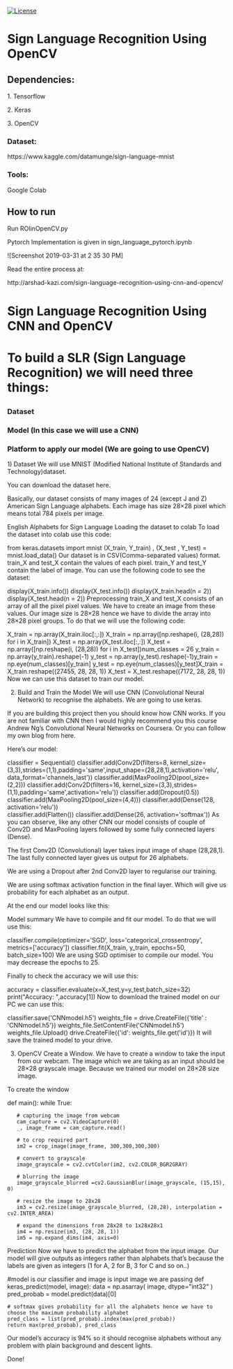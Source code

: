 [![License](https://img.shields.io/badge/License-Apache_2.0-blue.svg)](https://opensource.org/licenses/Apache-2.0)
<h1>Sign Language Recognition Using OpenCV</h1>
<h2>Dependencies:</h2>
  <p>1. Tensorflow</p>
  <p>2. Keras</p>
  <p>3. OpenCV</p>
  
  
<h3>Dataset:</h3>
<link>https://www.kaggle.com/datamunge/sign-language-mnist</link>

<h3>Tools:</h3>
  <p>Google Colab</p>

<h2>How to run</h2>
<p>Run ROIinOpenCV.py</p>
Pytorch Implementation is given in sign_language_pytorch.ipynb


![Screenshot 2019-03-31 at 2 35 30 PM]



<p>Read the entire process at:</p>
<link>http://arshad-kazi.com/sign-language-recognition-using-cnn-and-opencv/</link>

<h1>Sign Language Recognition Using CNN and OpenCV<h1>

<p>To build a SLR (Sign Language Recognition) we will need three things:
</p>

<h3>Dataset</h3>
<h3>Model (In this case we will use a CNN)</h3>
<h3>Platform to apply our model (We are going to use OpenCV)
</h3>


<p>1) Dataset
We will use MNIST (Modified National Institute of Standards and Technology)dataset.

You can download the dataset here.

Basically, our dataset consists of many images of 24 (except J and Z) American Sign Language alphabets. Each image has size 28×28 pixel which means total 784 pixels per image.


English Alphabets for Sign Language
Loading the dataset to colab
To load the dataset into colab use this code:



from keras.datasets import mnist
(X_train, Y_train) , (X_test , Y_test) = mnist.load_data()
Our dataset is in CSV(Comma-separated values) format. train_X and test_X contain the values of each pixel. train_Y and test_Y contain the label of image. You can use the following code to see the dataset:



display(X_train.info())
display(X_test.info())
display(X_train.head(n = 2))
display(X_test.head(n = 2))
Preprocessing
train_X and test_X consists of an array of all the pixel pixel values. We have to create an image from these values. Our image size is 28×28 hence we have to divide the array into 28×28 pixel groups. To do that we will use the following code:



X_train = np.array(X_train.iloc[:,:])
X_train = np.array([np.reshape(i, (28,28)) for i in X_train])
X_test = np.array(X_test.iloc[:,:])
X_test = np.array([np.reshape(i, (28,28)) for i in X_test])num_classes = 26
y_train = np.array(y_train).reshape(-1)
y_test = np.array(y_test).reshape(-1)y_train = np.eye(num_classes)[y_train]
y_test = np.eye(num_classes)[y_test]X_train = X_train.reshape((27455, 28, 28, 1))
X_test = X_test.reshape((7172, 28, 28, 1))
Now we can use this dataset to train our model.

2) Build and Train the Model
We will use CNN (Convolutional Neural Network) to recognise the alphabets. We are going to use keras.

If you are building this project then you should know how CNN works. If you are not familiar with CNN then I would highly recommend you this course Andrew Ng’s Convolutional Neural Networks on Coursera. Or you can follow my own blog from here.


Here’s our model:



classifier = Sequential()
classifier.add(Conv2D(filters=8, kernel_size=(3,3),strides=(1,1),padding='same',input_shape=(28,28,1),activation='relu', data_format='channels_last'))
classifier.add(MaxPooling2D(pool_size=(2,2)))
classifier.add(Conv2D(filters=16, kernel_size=(3,3),strides=(1,1),padding='same',activation='relu'))
classifier.add(Dropout(0.5))<br>classifier.add(MaxPooling2D(pool_size=(4,4)))
classifier.add(Dense(128, activation='relu'))<br>classifier.add(Flatten())
classifier.add(Dense(26, activation='softmax'))
As you can observe, like any other CNN our model consists of couple of Conv2D and MaxPooling layers followed by some fully connected layers (Dense).

The first Conv2D (Convolutional) layer takes input image of shape (28,28,1). The last fully connected layer gives us output for 26 alphabets.

We are using a Dropout after 2nd Conv2D layer to regularise our training.

We are using softmax activation function in the final layer. Which will give us probability for each alphabet as an output.

At the end our model looks like this:


Model summary
We have to compile and fit our model. To do that we will use this:



classifier.compile(optimizer='SGD', loss='categorical_crossentropy', metrics=['accuracy'])
classifier.fit(X_train, y_train, epochs=50, batch_size=100)
We are using SGD optimiser to compile our model. You may decrease the epochs to 25.

Finally to check the accuracy we will use this:



accuracy = classifier.evaluate(x=X_test,y=y_test,batch_size=32)
print("Accuracy: ",accuracy[1])
Now to download the trained model on our PC we can use this:



classifier.save('CNNmodel.h5')
weights_file = drive.CreateFile({'title' : 'CNNmodel.h5'})
weights_file.SetContentFile('CNNmodel.h5')<br>weights_file.Upload()
drive.CreateFile({'id': weights_file.get('id')})
It will save the trained model to your drive.

3) OpenCV
Create a Window.
We have to create a window to take the input from our webcam. The image which we are taking as an input should be 28×28 grayscale image. Because we trained our model on 28×28 size image.

To create the window


def main():
    while True:  

       # capturing the image from webcam 
       cam_capture = cv2.VideoCapture(0)
       _, image_frame = cam_capture.read()
  
       # to crop required part
       im2 = crop_image(image_frame, 300,300,300,300)

       # convert to grayscale 
       image_grayscale = cv2.cvtColor(im2, cv2.COLOR_BGR2GRAY)
    
       # blurring the image 
       image_grayscale_blurred =cv2.GaussianBlur(image_grayscale, (15,15), 0)

       # resize the image to 28x28
       im3 = cv2.resize(image_grayscale_blurred, (28,28), interpolation = cv2.INTER_AREA)

       # expand the dimensions from 28x28 to 1x28x28x1
       im4 = np.resize(im3, (28, 28, 1))
       im5 = np.expand_dims(im4, axis=0)
Prediction
Now we have to predict the alphabet from the input image. Our model will give outputs as integers rather than alphabets that’s because the labels are given as integers (1 for A, 2 for B, 3 for C and so on..)


#model is our classifier and image is input image we are passing
def keras_predict(model, image):
    data = np.asarray( image, dtype="int32" )
    pred_probab = model.predict(data)[0]
    
    # softmax gives probability for all the alphabets hence we have to choose the maximum probability alphabet 
    pred_class = list(pred_probab).index(max(pred_probab))
    return max(pred_probab), pred_class
Our model’s accuracy is 94% so it should recognise alphabets without any problem with plain background and descent lights.

Done!
</p>

